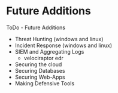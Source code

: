 # Future Additions

ToDo - Future Additions

* Threat Hunting (windows and linux)
* Incident Response (windows and linux)
* SIEM and Aggregating Logs
  * velociraptor edr
* Securing the cloud
* Securing Databases
* Securing Web-Apps
* Making Defensive Tools
